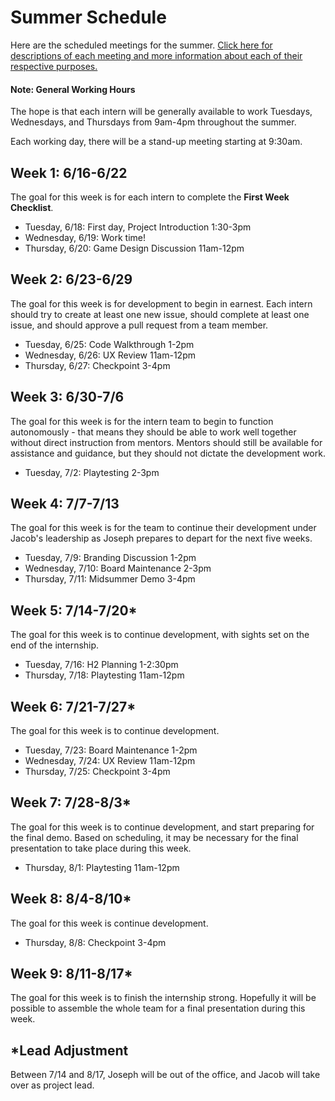 # Summer Schedule
Here are the scheduled meetings for the summer. [Click here for descriptions of each meeting and more information about each of their respective purposes.](MeetingDescriptions.md)

#### Note: General Working Hours
The hope is that each intern will be generally available to work Tuesdays, Wednesdays, and Thursdays from 9am-4pm throughout the summer.

Each working day, there will be a stand-up meeting starting at 9:30am.

## Week 1: 6/16-6/22
The goal for this week is for each intern to complete the **First Week Checklist**.

- Tuesday, 6/18: First day, Project Introduction 1:30-3pm
- Wednesday, 6/19: Work time!
- Thursday, 6/20: Game Design Discussion 11am-12pm

## Week 2: 6/23-6/29
The goal for this week is for development to begin in earnest. Each intern should try to create at least one new issue, should complete at least one issue, and should approve a pull request from a team member.

- Tuesday, 6/25: Code Walkthrough 1-2pm
- Wednesday, 6/26: UX Review 11am-12pm
- Thursday, 6/27: Checkpoint 3-4pm

## Week 3: 6/30-7/6
The goal for this week is for the intern team to begin to function autonomously - that means they should be able to work well together without direct instruction from mentors. Mentors should still be available for assistance and guidance, but they should not dictate the development work.

- Tuesday, 7/2: Playtesting 2-3pm

## Week 4: 7/7-7/13
The goal for this week is for the team to continue their development under Jacob's leadership as Joseph prepares to depart for the next five weeks.

- Tuesday, 7/9: Branding Discussion 1-2pm
- Wednesday, 7/10: Board Maintenance 2-3pm
- Thursday, 7/11: Midsummer Demo 3-4pm

## Week 5: 7/14-7/20*
The goal for this week is to continue development, with sights set on the end of the internship.

- Tuesday, 7/16: H2 Planning 1-2:30pm
- Thursday, 7/18: Playtesting 11am-12pm

## Week 6: 7/21-7/27*
The goal for this week is to continue development.

- Tuesday, 7/23: Board Maintenance 1-2pm
- Wednesday, 7/24: UX Review 11am-12pm
- Thursday, 7/25: Checkpoint 3-4pm

## Week 7: 7/28-8/3*
The goal for this week is to continue development, and start preparing for the final demo. Based on scheduling, it may be necessary for the final presentation to take place during this week.

- Thursday, 8/1: Playtesting 11am-12pm

## Week 8: 8/4-8/10*
The goal for this week is continue development.

- Thursday, 8/8: Checkpoint 3-4pm

## Week 9: 8/11-8/17*
The goal for this week is to finish the internship strong. Hopefully it will be possible to assemble the whole team for a final presentation during this week.

## *Lead Adjustment
Between 7/14 and 8/17, Joseph will be out of the office, and Jacob will take over as project lead.
